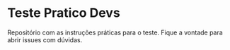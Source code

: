 # Teste Pratico Devs

Repositório com as instruções práticas para o teste. Fique a vontade para abrir issues com dúvidas.
